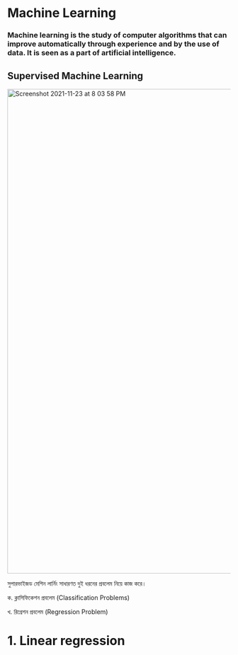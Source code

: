 #                                                         Machine Learning

### Machine learning is the study of computer algorithms that can improve automatically through experience and by the use of data. It is seen as a part of artificial intelligence.

## Supervised Machine Learning
<img width="1096" alt="Screenshot 2021-11-23 at 8 03 58 PM" src="https://user-images.githubusercontent.com/57554932/143038551-c56d6590-72c0-4b93-ae17-361767be5711.png">

সুপারভাইজড মেশিন লার্নিং সাধারণত দুই ধরনের প্রবলেম নিয়ে কাজ করে।

ক.  ক্লাসিফিকেশন প্রবলেম (Classification Problems)

খ.  রিগ্রেশন প্রবলেম (Regression Problem)

# 1. Linear regression

